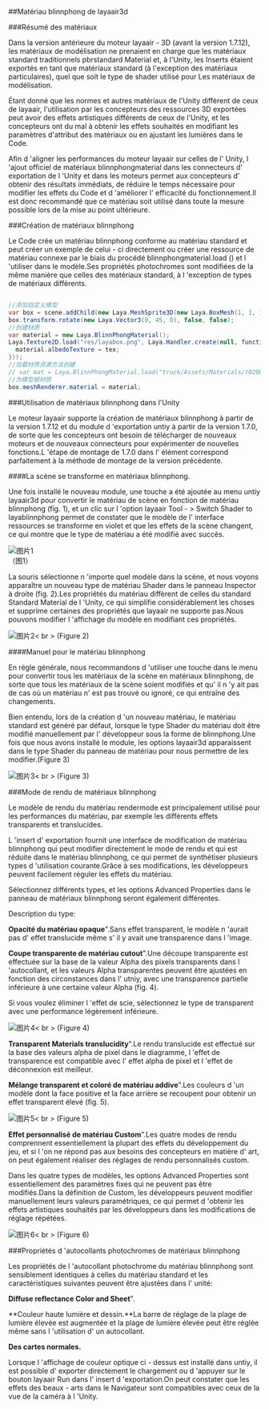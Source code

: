 ##Matériau blinnphong de layaair3d

###Résumé des matériaux

Dans la version antérieure du moteur layaair - 3D (avant la version 1.7.12), les matériaux de modélisation ne prenaient en charge que les matériaux standard traditionnels pbrstandard Material et, à l'Unity, les Inserts étaient exportés en tant que matériaux standard (à l'exception des matériaux particulaires), quel que soit le type de shader utilisé pour Les matériaux de modélisation.

Étant donné que les normes et autres matériaux de l'Unity diffèrent de ceux de layaair, l'utilisation par les concepteurs des ressources 3D exportées peut avoir des effets artistiques différents de ceux de l'Unity, et les concepteurs ont du mal à obtenir les effets souhaités en modifiant les paramètres d'attribut des matériaux ou en ajustant les lumières dans le Code.

Afin d 'aligner les performances du moteur layaair sur celles de l' Unity, l 'ajout officiel de matériaux blinnphongmaterial dans les connecteurs d' exportation de l 'Unity et dans les moteurs permet aux concepteurs d' obtenir des résultats immédiats, de réduire le temps nécessaire pour modifier les effets du Code et d 'améliorer l' efficacité du fonctionnement.Il est donc recommandé que ce matériau soit utilisé dans toute la mesure possible lors de la mise au point ultérieure.



###Création de matériaux blinnphong

Le Code crée un matériau blinnphong conforme au matériau standard et peut créer un exemple de celui - ci directement ou créer une ressource de matériau connexe par le biais du procédé blinnphongmaterial.load () et l 'utiliser dans le modèle.Ses propriétés photochromes sont modifiées de la même manière que celles des matériaux standard, à l 'exception de types de matériaux différents.


```java

//添加自定义模型
var box = scene.addChild(new Laya.MeshSprite3D(new Laya.BoxMesh(1, 1, 1)));
box.transform.rotate(new Laya.Vector3(0, 45, 0), false, false);
//创建材质
var material = new Laya.BlinnPhongMaterial();
Laya.Texture2D.load("res/layabox.png", Laya.Handler.create(null, function(tex) {
  material.albedoTexture = tex;
}));
//加载材质资源方法创建
// var mat = Laya.BlinnPhongMaterial.load("truck/Assets/Materials/t0200.lmat")
//为模型赋材质
box.meshRenderer.material = material;
```




###Utilisation de matériaux blinnphong dans l'Unity

Le moteur layaair supporte la création de matériaux blinnphong à partir de la version 1.7.12 et du module d 'exportation untiy à partir de la version 1.7.0, de sorte que les concepteurs ont besoin de télécharger de nouveaux moteurs et de nouveaux connecteurs pour expérimenter de nouvelles fonctions.L 'étape de montage de 1.7.0 dans l' élément correspond parfaitement à la méthode de montage de la version précédente.

####La scène se transforme en matériaux blinnphong.

Une fois installé le nouveau module, une touche a été ajoutée au menu untiy layaair3d pour convertir le matériau de scène en fonction de matériau blinnphong (fig. 1), et un clic sur l 'option layaair Tool - > Switch Shader to layablinnphong permet de constater que le modèle de l' interface ressources se transforme en violet et que les effets de la scène changent, ce qui montre que le type de matériau a été modifié avec succès.

![图片1](img/1.png)<br>（图1）


La souris sélectionne n 'importe quel modèle dans la scène, et nous voyons apparaître un nouveau type de matériau Shader dans le panneau Inspector à droite (fig. 2).Les propriétés du matériau diffèrent de celles du standard Standard Material de l 'Unity, ce qui simplifie considérablement les choses et supprime certaines des propriétés que layaair ne supporte pas.Nous pouvons modifier l 'affichage du modèle en modifiant ces propriétés.

![图片2](img/2.png)< br > (Figure 2)



####Manuel pour le matériau blinnphong

En règle générale, nous recommandons d 'utiliser une touche dans le menu pour convertir tous les matériaux de la scène en matériaux blinnphong, de sorte que tous les matériaux de la scène soient modifiés et qu' il n 'y ait pas de cas où un matériau n' est pas trouvé ou ignoré, ce qui entraîne des changements.

Bien entendu, lors de la création d 'un nouveau matériau, le matériau standard est généré par défaut, lorsque le type Shader du matériau doit être modifié manuellement par l' développeur sous la forme de blinnphong.Une fois que nous avons installé le module, les options layaair3d apparaissent dans le type Shader du panneau de matériau pour nous permettre de les modifier.(Figure 3)

![图片3](img/3.gif)< br > (Figure 3)





###Mode de rendu de matériaux blinnphong

Le modèle de rendu du matériau rendermode est principalement utilisé pour les performances du matériau, par exemple les différents effets transparents et translucides.

L 'insert d' exportation fournit une interface de modification de matériau blinnphong qui peut modifier directement le mode de rendu et qui est réduite dans le matériau blinnphong, ce qui permet de synthétiser plusieurs types d 'utilisation courante.Grâce à ses modifications, les développeurs peuvent facilement réguler les effets du matériau.

Sélectionnez différents types, et les options Advanced Properties dans le panneau de matériaux blinnphong seront également différentes.

Description du type:

**Opacité du matériau opaque**".Sans effet transparent, le modèle n 'aurait pas d' effet translucide même s' il y avait une transparence dans l 'image.

**Coupe transparente de matériau cutout**".Une découpe transparente est effectuée sur la base de la valeur Alpha des pixels transparents dans l 'autocollant, et les valeurs Alpha transparentes peuvent être ajustées en fonction des circonstances dans l' utniy, avec une transparence partielle inférieure à une certaine valeur Alpha (fig. 4).

Si vous voulez éliminer l 'effet de scie, sélectionnez le type de transparent avec une performance légèrement inférieure.

![图片4](img/4.png)< br > (Figure 4)

**Transparent Materials translucidity**".Le rendu translucide est effectué sur la base des valeurs alpha de pixel dans le diagramme, l 'effet de transparence est compatible avec l' effet alpha de pixel et l 'effet de déconnexion est meilleur.

**Mélange transparent et coloré de matériau addive**".Les couleurs d 'un modèle dont la face positive et la face arrière se recoupent pour obtenir un effet transparent élevé (fig. 5).

![图片5](img/5.png)< br > (Figure 5)



**Effet personnalisé de matériau Custom**".Les quatre modes de rendu comprennent essentiellement la plupart des effets du développement du jeu, et si l 'on ne répond pas aux besoins des concepteurs en matière d' art, on peut également réaliser des réglages de rendu personnalisés custom.

Dans les quatre types de modèles, les options Advanced Properties sont essentiellement des paramètres fixes qui ne peuvent pas être modifiés.Dans la définition de Custom, les développeurs peuvent modifier manuellement leurs valeurs paramétriques, ce qui permet d 'obtenir les effets artistiques souhaités par les développeurs dans les modifications de réglage répétées.

![图片6](img/6.png)< br > (Figure 6)



###Propriétés d 'autocollants photochromes de matériaux blinnphong

Les propriétés de l 'autocollant photochrome du matériau blinnphong sont sensiblement identiques à celles du matériau standard et les caractéristiques suivantes peuvent être ajustées dans l' unité:

**Diffuse reflectance Color and Sheet**".

**Couleur haute lumière et dessin.**La barre de réglage de la plage de lumière élevée est augmentée et la plage de lumière élevée peut être réglée même sans l 'utilisation d' un autocollant.

**Des cartes normales.**

Lorsque l 'affichage de couleur optique ci - dessus est installé dans untiy, il est possible d' exporter directement le chargement ou d 'appuyer sur le bouton layaair Run dans l' insert d 'exportation.On peut constater que les effets des beaux - arts dans le Navigateur sont compatibles avec ceux de la vue de la caméra à l 'Unity.
